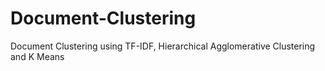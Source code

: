 # Document-Clustering
Document Clustering using TF-IDF, Hierarchical Agglomerative Clustering and K Means
